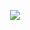 <p align="center">
  <a href="https://skillicons.dev">
    <img src="https://skillicons.dev/icons?i=bash,redhat,raspberrypi,windows,vim,figma,xd" />
  </a>
</p>
